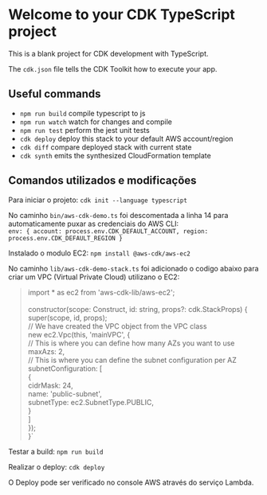 # Welcome to your CDK TypeScript project

This is a blank project for CDK development with TypeScript.

The `cdk.json` file tells the CDK Toolkit how to execute your app.

## Useful commands

* `npm run build`   compile typescript to js
* `npm run watch`   watch for changes and compile
* `npm run test`    perform the jest unit tests
* `cdk deploy`      deploy this stack to your default AWS account/region
* `cdk diff`        compare deployed stack with current state
* `cdk synth`       emits the synthesized CloudFormation template

## Comandos utilizados e modificações

Para iniciar o projeto: `cdk init --language typescript`

No caminho `bin/aws-cdk-demo.ts` foi descomentada a linha 14 para automaticamente puxar as credenciais do AWS CLI: </br>
`env: { account: process.env.CDK_DEFAULT_ACCOUNT, region: process.env.CDK_DEFAULT_REGION }`

Instalado o modulo EC2: `npm install @aws-cdk/aws-ec2`

No caminho `lib/aws-cdk-demo-stack.ts` foi adicionado o codigo abaixo para criar um VPC (Virtual Private Cloud) utilizano o EC2:
  > import * as ec2 from 'aws-cdk-lib/aws-ec2'; </br>
  > </br>
  > constructor(scope: Construct, id: string, props?: cdk.StackProps) { </br>
  >   super(scope, id, props); </br>
  >   // We have created the VPC object from the VPC class </br>
  >   new ec2.Vpc(this, 'mainVPC', { </br>
  >     // This is where you can define how many AZs you want to use </br>
  >     maxAzs: 2, </br>
  >     // This is where you can define the subnet configuration per AZ </br>
  >     subnetConfiguration: [ </br>
  >        { </br>
  >          cidrMask: 24, </br>
  >          name: 'public-subnet', </br>
  >          subnetType: ec2.SubnetType.PUBLIC, </br>
  >        } </br>
  >     ] </br>
  >  }); </br>
  > }` </br>

  Testar a build: `npm run build`

  Realizar o deploy: `cdk deploy`

  O Deploy pode ser verificado no console AWS através do serviço Lambda.